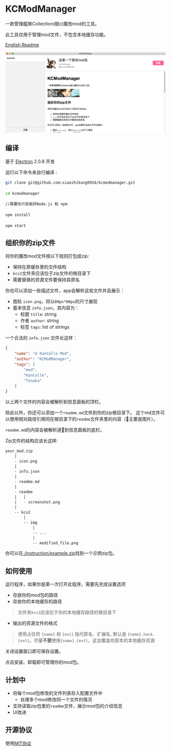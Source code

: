# KCModManager

一款管理艦隊Collection(舰c)魔改mod的工具。

此工具仅用于管理mod文件，不包含本地缓存功能。

[English Readme](./README.md)

![screenshot](./instruction/screenshot.png)
## 编译

基于 [Electron](https://electronjs.org/) 2.0.8 开发

运行以下命令来自行编译 :

```bash
git clone git@github.com:xiaozhikang0916/kcmodmanager.git

cd kcmodmanager

//需要先行安装好Node.js 和 npm

npm install

npm start
```

## 组织你的zip文件

将你的魔改mod文件按以下规则打包成zip:

* 保持在原缓存里的文件结构
* `kcs2`文件夹应该位于zip文件的根目录下
* 需要替换的资源文件要保持其原名

你也可以添加一些描述文件，app会解析这些文件并且展示：

* 图标 `icon.png`，将以`80px*80px`的尺寸展现
* 基本信息 `info.json`，其内容为：
  * 标题 `title`: string
  * 作者 `author`: string
  * 标签 `tags`: list of strings

一个合法的 `info.json` 文件长这样：

```json
{
    "name": "A KanColle Mod",
    "author": "KCModManager",
    "tags": [
        "mod",
        "KanColle",
        "Tanaka"
    ]
}
```

以上两个文件的内容会被解析到信息面板的顶栏。

除此以外，你还可以添加一个`readme.md`文件到你的zip根目录下。
这个md文件可以使用相对路径引用同在根目录下的`readme`文件夹里的内容（主要是图片）。

`readme.md`的内容会被解析道到信息面板的底栏。

Zip文件的结构应该长这样:

```
your_mod.zip
    |
    - icon.png
    |
    - info.json
    |
    - readme.md
    |
    - readme
    |   |
    |   - screenshot.png
    |
    -- kcs2
        |
        -- img
            |
            -- ...
            |
            -- modified_file.png
```
你可以在[./instruction/example.zip](./instruction/example.zip)找到一个示例zip包。

## 如何使用

运行程序，如果你是第一次打开此程序，需要先完成设置选项

* 存放你的mod包的路径
* 存放你的本地缓存的路径
> 文件夹`kcs2`应该位于你的本地缓存路径的根目录下
* 输出的资源文件的格式
> 使用占位符 `{name}` 和 `{ext}` 指代原名、扩展名, 默认是 `{name}.hack.{ext}`。尽量**不要**使用`{name}.{ext}`，这会覆盖你原本的本地缓存资源

关闭设置窗口即可保存设置。

点击安装、卸载即可管理你的mod包。

## 计划中

* 将每个mod包修改的文件列表存入配置文件中
  * 处理多个mod修改同一个文件的情况
* 支持读取zip包里的`readme`文件，展示mod包的介绍信息
* UI改进

## 开源协议

使用[MIT协议](./LICENCE)

